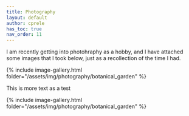 ```yaml
---
title: Photography
layout: default
author: cprele
has_toc: true
nav_order: 11
---
```


I am recently getting into photohraphy as a hobby, and I have attached some images that I took below, just as a recollection of the time I had. 

{% include image-gallery.html folder="/assets/img/photography/botanical_garden" %}

This is more text as a test

{% include image-gallery.html folder="/assets/img/photography/botanical_garden" %}
